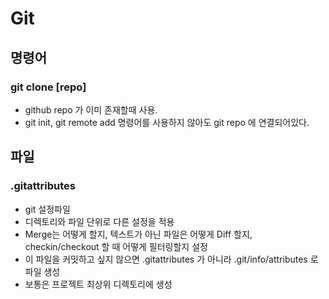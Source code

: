 # Git

## 명령어

### git clone [repo]

- github repo 가 이미 존재할때 사용.
- git init, git remote add 명령어를 사용하지 않아도 git repo 에 연결되어있다.

## 파일

### .gitattributes

- git 설정파일
- 디렉토리와 파일 단위로 다른 설정을 적용
- Merge는 어떻게 할지, 텍스트가 아닌 파일은 어떻게 Diff 할지, checkin/checkout 할 때 어떻게 필터링할지 설정
- 이 파일을 커밋하고 싶지 않으면 .gitattributes 가 아니라 .git/info/attributes 로 파일 생성
- 보통은 프로젝트 최상위 디렉토리에 생성
